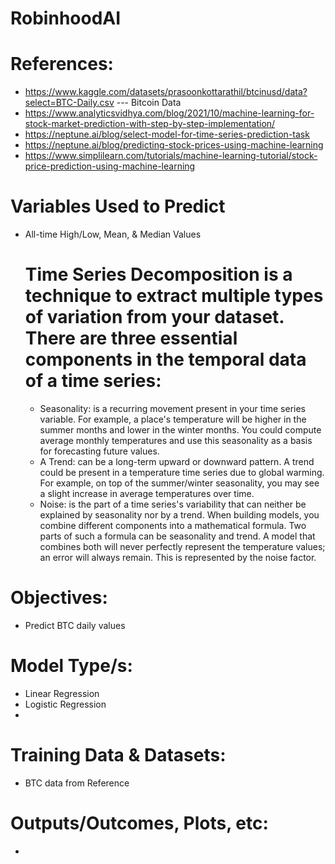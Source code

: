 # RobinhoodAI
# References: 
- https://www.kaggle.com/datasets/prasoonkottarathil/btcinusd/data?select=BTC-Daily.csv --- Bitcoin Data
- https://www.analyticsvidhya.com/blog/2021/10/machine-learning-for-stock-market-prediction-with-step-by-step-implementation/
- https://neptune.ai/blog/select-model-for-time-series-prediction-task
- https://neptune.ai/blog/predicting-stock-prices-using-machine-learning
- https://www.simplilearn.com/tutorials/machine-learning-tutorial/stock-price-prediction-using-machine-learning

# Variables Used to Predict
- All-time High/Low, Mean, & Median Values
  # Time Series Decomposition is a technique to extract multiple types of variation from your dataset. There are three essential components in the temporal data of a time series:
  - Seasonality: is a recurring movement present in your time series variable. For example, a place's temperature will be higher in the summer months and lower in the winter months. You could compute    average monthly temperatures and use this seasonality as a basis for forecasting future values.
  - A Trend: can be a long-term upward or downward pattern. A trend could be present in a temperature time series due to global warming. For example, on top of the summer/winter seasonality, you may see a       slight increase in average temperatures over time.
  - Noise: is the part of a time series's variability that can neither be explained by seasonality nor by a trend. When building models, you combine different components into a mathematical formula. Two parts of such a formula can be seasonality and trend. A model that combines both will never perfectly represent the temperature values; an error will always remain. This is represented by the noise factor.

# Objectives:
- Predict BTC daily values

# Model Type/s:
- Linear Regression
- Logistic Regression
- 

# Training Data & Datasets:
- BTC data from Reference 

# Outputs/Outcomes, Plots, etc:
- 
